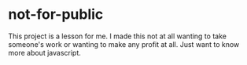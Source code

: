 # not-for-public
This project is a lesson for me. I made this not at all wanting to take someone's work or wanting to make any profit at all. Just want to know more about javascript.
